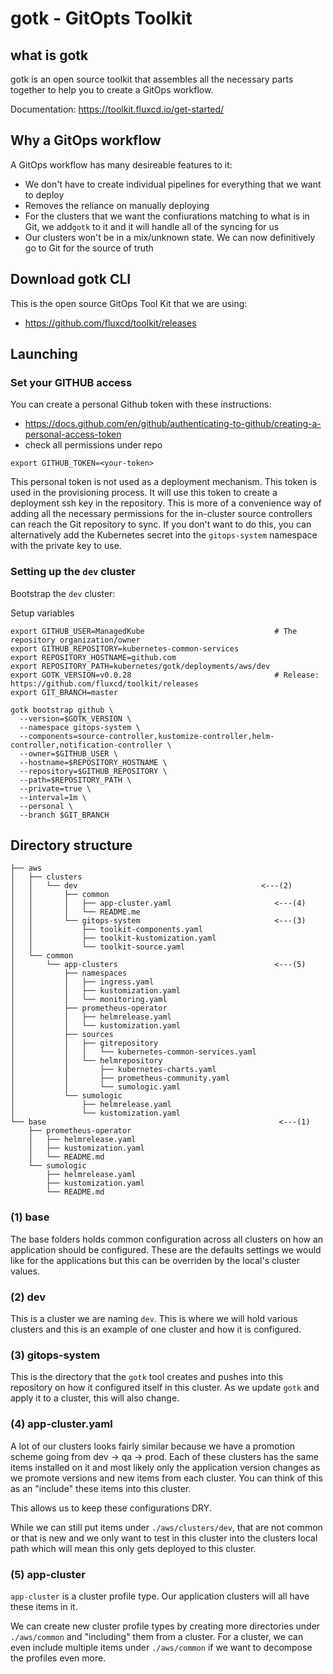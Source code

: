 gotk - GitOpts Toolkit
=============

## what is gotk
gotk is an open source toolkit that assembles all the necessary parts together to help you to create a GitOps workflow.

Documentation: https://toolkit.fluxcd.io/get-started/

## Why a GitOps workflow
A GitOps workflow has many desireable features to it:
* We don't have to create individual pipelines for everything that we want to deploy
* Removes the reliance on manually deploying
* For the clusters that we want the confiurations matching to what is in Git, we add`gotk` to it and it will handle all of the syncing for us
* Our clusters won't be in a mix/unknown state.  We can now definitively go to Git for the source of truth

## Download gotk CLI
This is the open source GitOps Tool Kit that we are using:
* https://github.com/fluxcd/toolkit/releases

## Launching

### Set your GITHUB access
You can create a personal Github token with these instructions:
* https://docs.github.com/en/github/authenticating-to-github/creating-a-personal-access-token
* check all permissions under repo

```
export GITHUB_TOKEN=<your-token>
```

This personal token is not used as a deployment mechanism.  This token is used in the provisioning process.  It will use this token to create a deployment ssh key in the repository.  This is more of a convenience way of adding all the necessary permissions for the in-cluster source controllers can reach the Git repository to sync.  If you don't want to do this, you can alternatively add the Kubernetes secret into the `gitops-system` namespace with the private key to use. 

### Setting up the `dev` cluster
Bootstrap the `dev` cluster:

Setup variables
```
export GITHUB_USER=ManagedKube                             # The repository organization/owner
export GITHUB_REPOSITORY=kubernetes-common-services
export REPOSITORY_HOSTNAME=github.com
export REPOSITORY_PATH=kubernetes/gotk/deployments/aws/dev
export GOTK_VERSION=v0.0.28                                # Release: https://github.com/fluxcd/toolkit/releases
export GIT_BRANCH=master
```

```
gotk bootstrap github \
  --version=$GOTK_VERSION \
  --namespace gitops-system \
  --components=source-controller,kustomize-controller,helm-controller,notification-controller \
  --owner=$GITHUB_USER \
  --hostname=$REPOSITORY_HOSTNAME \
  --repository=$GITHUB_REPOSITORY \
  --path=$REPOSITORY_PATH \
  --private=true \
  --interval=1m \
  --personal \
  --branch $GIT_BRANCH
```

## Directory structure

```
├── aws
│   ├── clusters
│   │   └── dev                                         <---(2)
│   │       ├── common
│   │       │   ├── app-cluster.yaml                       <---(4)
│   │       │   └── README.me
│   │       └── gitops-system                              <---(3)
│   │           ├── toolkit-components.yaml
│   │           ├── toolkit-kustomization.yaml
│   │           └── toolkit-source.yaml
│   └── common
│       └── app-clusters                                   <---(5)
│           ├── namespaces
│           │   ├── ingress.yaml
│           │   ├── kustomization.yaml
│           │   └── monitoring.yaml
│           ├── prometheus-operator
│           │   ├── helmrelease.yaml
│           │   └── kustomization.yaml
│           ├── sources
│           │   ├── gitrepository
│           │   │   └── kubernetes-common-services.yaml
│           │   └── helmrepository
│           │       ├── kubernetes-charts.yaml
│           │       ├── prometheus-community.yaml
│           │       └── sumologic.yaml
│           └── sumologic
│               ├── helmrelease.yaml
│               └── kustomization.yaml
└── base                                                    <---(1)
    ├── prometheus-operator
    │   ├── helmrelease.yaml
    │   ├── kustomization.yaml
    │   └── README.md
    └── sumologic
        ├── helmrelease.yaml
        ├── kustomization.yaml
        └── README.md
```

### (1) base
The base folders holds common configuration across all clusters on how an application should be configured.  These are the defaults settings we would like for the applications but this can be overriden by the local's cluster values.

### (2) dev
This is a cluster we are naming `dev`.  This is where we will hold various clusters and this is an example of one cluster and how it is configured.

### (3) gitops-system
This is the directory that the `gotk` tool creates and pushes into this repository on how it configured itself in this cluster.  As we update `gotk` and apply it to a cluster, this will also change.

### (4) app-cluster.yaml
A lot of our clusters looks fairly similar because we have a promotion scheme going from dev -> qa -> prod.  Each of these clusters has the same items installed on it and most likely only the application version changes as we promote versions and new items from each cluster.  You can think of this as an "include" these items into this cluster.

This allows us to keep these configurations DRY.

While we can still put items under `./aws/clusters/dev`, that are not common or that is new and we only want to test in this cluster into the clusters local path which will mean this only gets deployed to this cluster.

### (5) app-cluster
`app-cluster` is a cluster profile type.  Our application clusters will all have these items in it.  

We can create new cluster profile types by creating more directories under `./aws/common` and "including" them from a cluster.  For a cluster, we can even include multiple items under `./aws/common` if we want to decompose the profiles even more.
